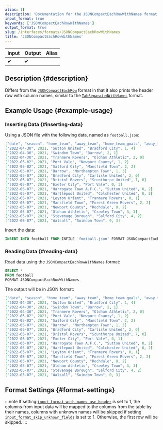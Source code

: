 ```yaml
---
alias: []
description: 'Documentation for the JSONCompactEachRowWithNames format'
input_format: true
keywords: ['JSONCompactEachRowWithNames']
output_format: true
slug: /interfaces/formats/JSONCompactEachRowWithNames
title: 'JSONCompactEachRowWithNames'
---
```


| Input | Output | Alias |
|-------|--------|-------|
| ✔     | ✔      |       |


## Description {#description}

Differs from the [`JSONCompactEachRow`](./JSONCompactEachRow.md) format in that it also prints the header row with column names, similar to the [`TabSeparatedWithNames`](../TabSeparated/TabSeparatedWithNames.md) format.


## Example Usage {#example-usage}

### Inserting Data {#inserting-data}

Using a JSON file with the following data, named as `football.json`:

```json
["date", "season", "home_team", "away_team", "home_team_goals", "away_team_goals"]
["2022-04-30", 2021, "Sutton United", "Bradford City", 1, 4]
["2022-04-30", 2021, "Swindon Town", "Barrow", 2, 1]
["2022-04-30", 2021, "Tranmere Rovers", "Oldham Athletic", 2, 0]
["2022-05-02", 2021, "Port Vale", "Newport County", 1, 2]
["2022-05-02", 2021, "Salford City", "Mansfield Town", 2, 2]
["2022-05-07", 2021, "Barrow", "Northampton Town", 1, 3]
["2022-05-07", 2021, "Bradford City", "Carlisle United", 2, 0]
["2022-05-07", 2021, "Bristol Rovers", "Scunthorpe United", 7, 0]
["2022-05-07", 2021, "Exeter City", "Port Vale", 0, 1]
["2022-05-07", 2021, "Harrogate Town A.F.C.", "Sutton United", 0, 2]
["2022-05-07", 2021, "Hartlepool United", "Colchester United", 0, 2]
["2022-05-07", 2021, "Leyton Orient", "Tranmere Rovers", 0, 1]
["2022-05-07", 2021, "Mansfield Town", "Forest Green Rovers", 2, 2]
["2022-05-07", 2021, "Newport County", "Rochdale", 0, 2]
["2022-05-07", 2021, "Oldham Athletic", "Crawley Town", 3, 3]
["2022-05-07", 2021, "Stevenage Borough", "Salford City", 4, 2]
["2022-05-07", 2021, "Walsall", "Swindon Town", 0, 3]
```

Insert the data:

```sql
INSERT INTO football FROM INFILE 'football.json' FORMAT JSONCompactEachRowWithNames;
```

### Reading Data {#reading-data}

Read data using the `JSONCompactEachRowWithNames` format:

```sql
SELECT *
FROM football
FORMAT JSONCompactEachRowWithNames
```

The output will be in JSON format:

```json
["date", "season", "home_team", "away_team", "home_team_goals", "away_team_goals"]
["2022-04-30", 2021, "Sutton United", "Bradford City", 1, 4]
["2022-04-30", 2021, "Swindon Town", "Barrow", 2, 1]
["2022-04-30", 2021, "Tranmere Rovers", "Oldham Athletic", 2, 0]
["2022-05-02", 2021, "Port Vale", "Newport County", 1, 2]
["2022-05-02", 2021, "Salford City", "Mansfield Town", 2, 2]
["2022-05-07", 2021, "Barrow", "Northampton Town", 1, 3]
["2022-05-07", 2021, "Bradford City", "Carlisle United", 2, 0]
["2022-05-07", 2021, "Bristol Rovers", "Scunthorpe United", 7, 0]
["2022-05-07", 2021, "Exeter City", "Port Vale", 0, 1]
["2022-05-07", 2021, "Harrogate Town A.F.C.", "Sutton United", 0, 2]
["2022-05-07", 2021, "Hartlepool United", "Colchester United", 0, 2]
["2022-05-07", 2021, "Leyton Orient", "Tranmere Rovers", 0, 1]
["2022-05-07", 2021, "Mansfield Town", "Forest Green Rovers", 2, 2]
["2022-05-07", 2021, "Newport County", "Rochdale", 0, 2]
["2022-05-07", 2021, "Oldham Athletic", "Crawley Town", 3, 3]
["2022-05-07", 2021, "Stevenage Borough", "Salford City", 4, 2]
["2022-05-07", 2021, "Walsall", "Swindon Town", 0, 3]
```


## Format Settings {#format-settings}

:::note
If setting [`input_format_with_names_use_header`](/operations/settings/settings-formats.md/#input_format_with_names_use_header) is set to 1,
the columns from input data will be mapped to the columns from the table by their names, columns with unknown names will be skipped if setting [`input_format_skip_unknown_fields`](/operations/settings/settings-formats.md/#input_format_skip_unknown_fields) is set to 1.
Otherwise, the first row will be skipped.
:::
